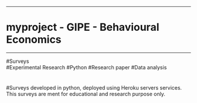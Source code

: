 ------------------------------------------
# myproject - GIPE - Behavioural Economics 
------------------------------------------

#Surveys <br>
#Experimental Research
#Python
#Research paper
#Data analysis

#
#Surveys developed in python, deployed using Heroku servers services. This surveys are ment for educational and research purpose only. 
